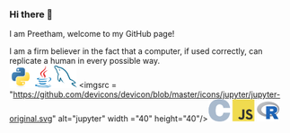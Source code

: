 ### Hi there 👋

I am Preetham, welcome to my GitHub page! 

I am a firm believer in the fact that a computer, if used correctly, can replicate a human in every possible way. <br>
<img src="https://raw.githubusercontent.com/devicons/devicon/master/icons/python/python-original.svg" alt="python" width="40" height="40"/><img src = "https://raw.githubusercontent.com/devicons/devicon/master/icons/java/java-original.svg" alt="java" width="40" height="40"/><img src="https://github.com/devicons/devicon/blob/master/icons/mysql/mysql-original.svg" alt="mysql" width="40" height="40"/> <imgsrc = "https://github.com/devicons/devicon/blob/master/icons/jupyter/jupyter-original.svg" alt="jupyter" width ="40" height="40"/><img src="https://raw.githubusercontent.com/devicons/devicon/master/icons/c/c-original.svg" alt="c" width="40" height="40"/> <img src="https://raw.githubusercontent.com/devicons/devicon/master/icons/javascript/javascript-original.svg" alt="js" width="40" height="40"/> <img src="https://raw.githubusercontent.com/devicons/devicon/master/icons/r/r-original.svg" alt="r" width="40" height="40"/><br><br>
<!--[![Preetham's github stats](https://github-readme-stats.vercel.app/api?username=preethampython101&include_all_commits=true&theme=onedark)](https://github.com/anuraghazra/github-readme-stats) -->
<!--
**preethampython101/preethampython101** is a ✨ _special_ ✨ repository because its `README.md` (this file) appears on your GitHub profile.
Here are some ideas to get you started:
- 🔭 I’m currently working on ...
- 🌱 I’m currently learning ...
- 👯 I’m looking to collaborate on ...
- 🤔 I’m looking for help with ...
- 💬 Ask me about ...
- 📫 How to reach me: ...
- 😄 Pronouns: ...
- ⚡ Fun fact: ...
-->
